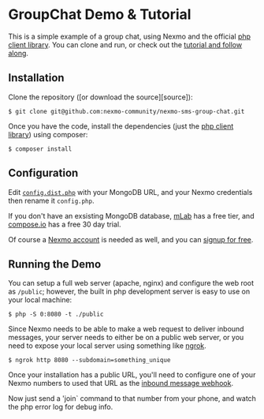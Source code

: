 GroupChat Demo & Tutorial
=========================

This is a simple example of a group chat, using Nexmo and the official [php client library][php_lib]. You can clone and 
run, or check out the [tutorial and follow along][tutorial].

Installation
------------

Clone the repository ([or download the source][source]):

    $ git clone git@github.com:nexmo-community/nexmo-sms-group-chat.git

Once you have the code, install the dependencies (just the [php client library][php_lib]) using composer:

    $ composer install
    
Configuration
-------------

Edit [`config.dist.php`][config] with your MongoDB URL, and your Nexmo credentials then rename it `config.php`. 

If you don't have an exsisting MongoDB database, [mLab][mLab] has a free tier, and [compose.io][compose] has a free 
30 day trial. 

Of course a [Nexmo account][account] is needed as well, and you can [signup for free][free].

Running the Demo
----------------

You can setup a full web server (apache, nginx) and configure the web root as `/public`; however, the built in php 
development server is easy to use on your local machine: 

    $ php -S 0:8080 -t ./public 
    
Since Nexmo needs to be able to make a web request to deliver inbound messages, your server needs to either be on a 
public web server, or you need to expose your local server using something like [ngrok][ngrok]. 

    $ ngrok http 8080 --subdomain=something_unique

Once your installation has a public URL, you'll need to configure one of your Nexmo numbers to used that URL as the 
[inbound message webhook][webhook].

Now just send a 'join` command to that number from your phone, and watch the php error log for debug info.
    
[config]: config.dist.php    
[tutorial]: https://www.nexmo.com/blog/    
[php_lib]: https://github.com/Nexmo/nexmo-php    
[ngrok]: https://ngrok.com/
[webhook]: https://docs.nexmo.com/messaging/setup-callbacks#setting?utm_source=DEV_REL&utm_medium=github&utm_campaign=nexmo-sms-group-chat 
[mLab]: https://mlab.com/plans/pricing/
[compose]: https://app.compose.io/signup/
[account]: https://dashboard.nexmo.com/sign-up?utm_source=DEV_REL&utm_medium=github&utm_campaign=nexmo-sms-group-chat&utm_term=account
[free]: https://dashboard.nexmo.com/sign-up?utm_source=DEV_REL&utm_medium=github&utm_campaign=nexmo-sms-group-chat&utm_term=free
